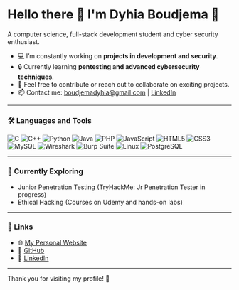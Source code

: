 # Hello there 👋 I'm Dyhia Boudjema 🌟

A computer science, full-stack development student and cyber security enthusiast.

- 💻 I’m constantly working on **projects in development and security**.
- 🔒 Currently learning **pentesting and advanced cybersecurity techniques**.
- 🤝 Feel free to contribute or reach out to collaborate on exciting projects.
- 📫 Contact me: [boudjemadyhia@gmail.com](mailto:boudjemadyhia@gmail.com) | [LinkedIn](http://www.linkedin.com/in/dyhia-boudjema-545499259)

---

### 🛠️ Languages and Tools
![C](https://img.shields.io/badge/-C-00599C?logo=c&logoColor=white)
![C++](https://img.shields.io/badge/-C++-00599C?logo=cplusplus&logoColor=white)
![Python](https://img.shields.io/badge/-Python-3776AB?logo=python&logoColor=white)
![Java](https://img.shields.io/badge/-Java-007396?logo=java&logoColor=white)
![PHP](https://img.shields.io/badge/-PHP-777BB4?logo=php&logoColor=white)
![JavaScript](https://img.shields.io/badge/-JavaScript-F7DF1E?logo=javascript&logoColor=black)
![HTML5](https://img.shields.io/badge/-HTML5-E34F26?logo=html5&logoColor=white)
![CSS3](https://img.shields.io/badge/-CSS3-1572B6?logo=css3&logoColor=white)
![MySQL](https://img.shields.io/badge/-MySQL-4479A1?logo=mysql&logoColor=white)
![Wireshark](https://img.shields.io/badge/-Wireshark-1679A7?logo=wireshark&logoColor=white)
![Burp Suite](https://img.shields.io/badge/-Burp%20Suite-FF5733?logo=burp-suite&logoColor=white)
![Linux](https://img.shields.io/badge/-Linux-FCC624?logo=linux&logoColor=black)
![PostgreSQL](https://img.shields.io/badge/-PostgreSQL-336791?logo=postgresql&logoColor=white)

---

### 🌱 Currently Exploring
- Junior Penetration Testing (TryHackMe: Jr Penetration Tester in progress)
- Ethical Hacking (Courses on Udemy and hands-on labs)

---

### 🌟 Links
- 🌐 [My Personal Website](https://dyho.alwaysdata.net)
- 🐙 [GitHub](https://github.com/BoudjemaDyhia)
- 💼 [LinkedIn](http://www.linkedin.com/in/dyhia-boudjema-545499259)

---

Thank you for visiting my profile! 🚀
